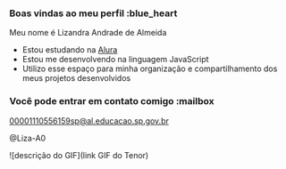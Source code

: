 
### Boas vindas ao meu perfil :blue_heart

Meu nome é Lizandra Andrade de Almeida

- Estou estudando na [Alura](https://www.alura.com.br)
- Estou me desenvolvendo na linguagem JavaScript
- Utilizo esse espaço para minha organização e compartilhamento dos meus projetos desenvolvidos

### Você pode entrar em contato comigo :mailbox

00001110556159sp@al.educacao.sp.gov.br

@Liza-A0

![descrição do GIF](link GIF do Tenor)
